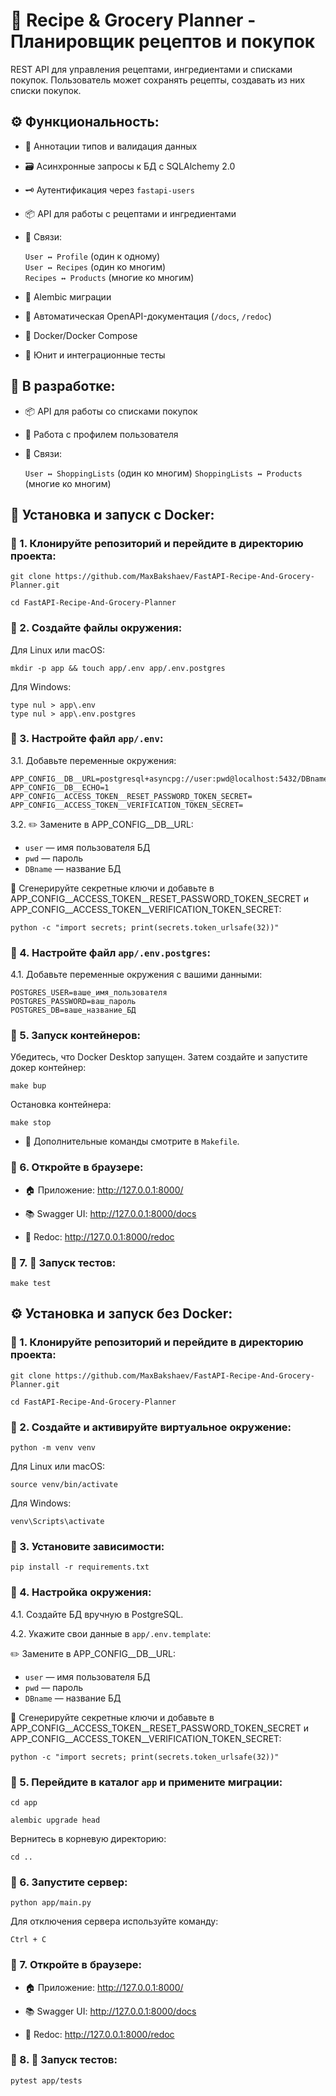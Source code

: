 # 🥗 Recipe & Grocery Planner - Планировщик рецептов и покупок

REST API для управления рецептами, ингредиентами и списками покупок. Пользователь может сохранять рецепты, создавать из них списки покупок.


## ⚙️ Функциональность:

- 📐 Аннотации типов и валидация данных

- 🗃️ Асинхронные запросы к БД с SQLAlchemy 2.0  

- 🗝️ Аутентификация через `fastapi-users`

- 📦 API для работы с рецептами и ингредиентами

- 🔁 Связи:
  
  `User ↔ Profile` (один к одному)  
  `User ↔ Recipes` (один ко многим)  
  `Recipes ↔ Products` (многие ко многим)  

- 📄 Alembic миграции

- 📝 Автоматическая OpenAPI-документация (`/docs`, `/redoc`)

- 🐳 Docker/Docker Compose

- 🧪 Юнит и интеграционные тесты


## 🚧 В разработке:

- 📦 API для работы со списками покупок

- 🧑 Работа с профилем пользователя

- 🔁 Связи:
    
  `User ↔ ShoppingLists` (один ко многим)
  `ShoppingLists ↔ Products` (многие ко многим)

## 🐳 Установка и запуск с Docker:

### 🔹 1. Клонируйте репозиторий и перейдите в директорию проекта:
```
git clone https://github.com/MaxBakshaev/FastAPI-Recipe-And-Grocery-Planner.git
```
```
cd FastAPI-Recipe-And-Grocery-Planner
```

### 🔹 2. Создайте файлы окружения:

Для Linux или macOS:
```
mkdir -p app && touch app/.env app/.env.postgres
```
Для Windows:
```
type nul > app\.env
type nul > app\.env.postgres
```

### 🔹 3. Настройте файл `app/.env`:

3.1. Добавьте переменные окружения:
```
APP_CONFIG__DB__URL=postgresql+asyncpg://user:pwd@localhost:5432/DBname
APP_CONFIG__DB__ECHO=1
APP_CONFIG__ACCESS_TOKEN__RESET_PASSWORD_TOKEN_SECRET=
APP_CONFIG__ACCESS_TOKEN__VERIFICATION_TOKEN_SECRET=
```
3.2. ✏️ Замените в APP_CONFIG__DB__URL:

- `user` — имя пользователя БД
- `pwd` — пароль
- `DBname` — название БД

🔑 Сгенерируйте секретные ключи и добавьте в APP_CONFIG__ACCESS_TOKEN__RESET_PASSWORD_TOKEN_SECRET и APP_CONFIG__ACCESS_TOKEN__VERIFICATION_TOKEN_SECRET:

```
python -c "import secrets; print(secrets.token_urlsafe(32))"
```

### 🔹 4. Настройте файл `app/.env.postgres`:

4.1. Добавьте переменные окружения с вашими данными:
```
POSTGRES_USER=ваше_имя_пользователя
POSTGRES_PASSWORD=ваш_пароль
POSTGRES_DB=ваше_название_БД
```

### 🔹 5. Запуск контейнеров:

Убедитесь, что Docker Desktop запущен. Затем создайте и запустите докер контейнер:
```
make bup
```
Остановка контейнера:
```
make stop
```
- 📄 Дополнительные команды смотрите в `Makefile`.

### 🔹 6. Откройте в браузере:

- 🏠 Приложение: http://127.0.0.1:8000/

- 📚 Swagger UI: http://127.0.0.1:8000/docs

- 📘 Redoc: http://127.0.0.1:8000/redoc

### 🔹 7. 🧪 Запуск тестов:
```
make test
```

## ⚙️ Установка и запуск без Docker:

### 🔹 1. Клонируйте репозиторий и перейдите в директорию проекта:
```
git clone https://github.com/MaxBakshaev/FastAPI-Recipe-And-Grocery-Planner.git
```
```
cd FastAPI-Recipe-And-Grocery-Planner
```

### 🔹 2. Создайте и активируйте виртуальное окружение:
```
python -m venv venv
```

Для Linux или macOS:
```
source venv/bin/activate
```
Для Windows:
```
venv\Scripts\activate
```

### 🔹 3. Установите зависимости:
```
pip install -r requirements.txt
```

### 🔹 4. Настройка окружения:

4.1. Создайте БД вручную в PostgreSQL.

4.2. Укажите свои данные в `app/.env.template`:

✏️ Замените в APP_CONFIG__DB__URL:

- `user` — имя пользователя БД
- `pwd` — пароль
- `DBname` — название БД

🔑 Сгенерируйте секретные ключи и добавьте в APP_CONFIG__ACCESS_TOKEN__RESET_PASSWORD_TOKEN_SECRET и APP_CONFIG__ACCESS_TOKEN__VERIFICATION_TOKEN_SECRET:

```
python -c "import secrets; print(secrets.token_urlsafe(32))"
```

### 🔹 5. Перейдите в каталог `app` и примените миграции:
```
cd app
```
```
alembic upgrade head
```
Вернитесь в корневую директорию:
```
cd ..
```

### 🔹 6. Запустите сервер:
```
python app/main.py
```

Для отключения сервера используйте команду:
```
Ctrl + C
```

### 🔹 7. Откройте в браузере:

- 🏠 Приложение: http://127.0.0.1:8000/

- 📚 Swagger UI: http://127.0.0.1:8000/docs

- 📘 Redoc: http://127.0.0.1:8000/redoc

### 🔹 8. 🧪 Запуск тестов:
```
pytest app/tests
```